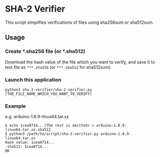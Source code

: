 # SHA-2 Verifier

This script simplifies verifications of files using sha256sum or sha512sum.

## Usage

### Create \*.sha256 file (or \*.sha512)

Download the hash value of the file which you want to verify, and save it to text file as `***.sha256` (or `***.sha512` for sha512sum).

### Launch this application

```shell-session:lauch-the-application
python3 sha-2-verifier/sha-2-verifier.py [THE_FILE_NAME_WHICH_YOU_WANT_TO_VERIFY]
```

### Example

e.g. arduino-1.8.9-linux64.tar.xz

```bash:example
$ echo 1cea9714...(The rest is omitted) > arduino-1.8.9-linux64.tar.xz.sha512
$ python3 /path/to/script/sha-2-verifier.py arduino-1.8.9-linux64.tar.xz
Hash value: 1cea9714...
.sha512: 1cea9714...
OK
```
